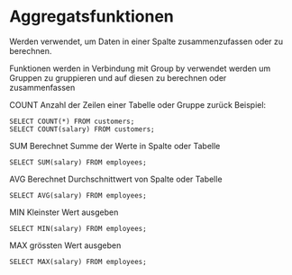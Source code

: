 # Aggregatsfunktionen
Werden verwendet, um Daten in einer Spalte zusammenzufassen oder zu berechnen. 

Funktionen werden in Verbindung mit Group by verwendet werden um Gruppen zu gruppieren und auf diesen zu berechnen oder zusammenfassen

COUNT
Anzahl der Zeilen einer Tabelle oder Gruppe zurück
Beispiel:
```
SELECT COUNT(*) FROM customers;
SELECT COUNT(salary) FROM customers;
```

SUM
Berechnet Summe der Werte in Spalte oder Tabelle
```
SELECT SUM(salary) FROM employees;
```


AVG
Berechnet Durchschnittwert von Spalte oder Tabelle
```
SELECT AVG(salary) FROM employees;
```

MIN
Kleinster Wert ausgeben 
```
SELECT MIN(salary) FROM employees;
```

MAX
grössten Wert ausgeben
```
SELECT MAX(salary) FROM employees;

```